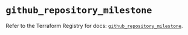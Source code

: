 # `github_repository_milestone`

Refer to the Terraform Registry for docs: [`github_repository_milestone`](https://registry.terraform.io/providers/integrations/github/6.1.0/docs/resources/repository_milestone).
